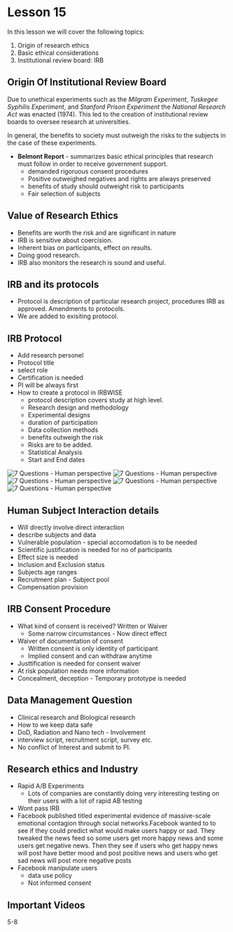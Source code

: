 # Lesson 15

In this lesson we will cover the following topics:

1. Origin of research ethics
2. Basic ethical considerations
3. Institutional review board: IRB

## Origin Of Institutional Review Board

Due to unethical experiments such as the _Milgram Experiment_, _Tuskegee Syphilis Experiment_, and _Stanford Prison Experiment_ the _National Research Act_ was enacted (1974). This led to the creation of institutional review boards to oversee research at universities.

In general, the benefits to society must outweigh the risks to the subjects in the case of these experiments.

- **Belmont Report** - summarizes basic ethical principles that research must follow in order to receive government support.
	- demanded rigoruous consent procedures
	- Positive outweighed negatives and rights are always preserved
	- benefits of study should outweight risk to participants
	- Fair selection of subjects

## Value of Research Ethics
- Benefits are worth the risk and are significant in nature
- IRB is sensitive about coercision.
- Inherent bias on participants, effect on results.
- Doing good research.
- IRB also monitors the research is sound and useful.

## IRB and its protocols

- Protocol is description of particular research project, procedures IRB as approved. Amendments to protocols.
- We are added to exisiting protocol.

## IRB Protocol
- Add research personel
- Protocol title
- select role
- Certification is needed
- PI will be always first
- How to create a protocol in IRBWISE
	- protocol description covers study at high level.
	- Research design and methodology 
	- Experimental designs
	- duration of participation
	- Data collection methods
	- benefits outweigh the risk
	- Risks are to be added.
	- Statistical Analysis
	- Start and End dates

![7 Questions - Human perspective](./img22.PNG)
![7 Questions - Human perspective](./img23.PNG)
![7 Questions - Human perspective](./img24.PNG)
![7 Questions - Human perspective](./img25.PNG)
![7 Questions - Human perspective](./img26.PNG)

## Human Subject Interaction details

- Will directly involve direct interaction
- describe subjects and data
- Vulnerable population - special accomodation is to be needed
- Scientific justification is needed for no of participants
- Effect size is needed
- Inclusion and Exclusion status
- Subjects age ranges
- Recruitment plan - Subject pool
- Compensation provision


## IRB Consent Procedure
- What kind of consent is received? Written or Waiver
	- Some narrow circumstances - Now direct effect
- Waiver of documentation of consent
	- Written consent is only identity of participant
	- Implied consent and can withdraw anytime
- Justtification is needed for consent waiver
- At risk population needs more information
- Concealment, deception - Temporary prototype is needed

## Data Management Question
- Clinical research and Biological research
- How to we keep data safe
- DoD, Radiation and Nano tech - Involvement
- interview script, recruitment script, survey etc.
- No conflict of Interest and submit to PI.

## Research ethics and Industry
- Rapid A/B Experiments
	- Lots of companies are constantly doing very interesting testing on their users with a lot of rapid AB testing 
- Wont pass IRB
- Facebook published titled experimental evidence of massive-scale emotional contagion through social networks.Facebook wanted to to see if they could predict what would make users happy or sad. They tweaked the news feed so some users get more happy news and some users get negative news. Then they see if users who get happy news will post have better mood and post positive news and users who get sad news will post more negative posts
- Facebook manipulate users
	- data use policy
	- Not informed consent

## Important Videos
5-8
